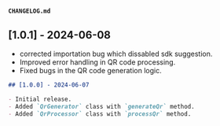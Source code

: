 #### `CHANGELOG.md`

## [1.0.1] - 2024-06-08

- corrected importation bug which dissabled sdk suggestion.
- Improved error handling in QR code processing.
- Fixed bugs in the QR code generation logic.


```markdown
## [1.0.0] - 2024-06-07

- Initial release.
- Added `QrGenerator` class with `generateQr` method.
- Added `QrProcessor` class with `processQr` method.
